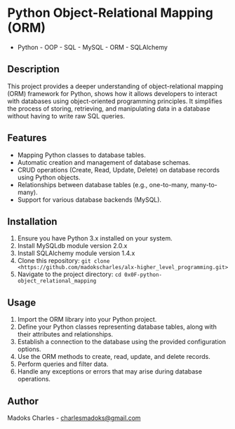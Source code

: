 # Python Object-Relational Mapping (ORM)
- Python - OOP - SQL - MySQL - ORM - SQLAlchemy

## Description

This project provides a deeper understanding of object-relational mapping (ORM) framework for Python, shows how it allows developers to interact with databases using object-oriented programming principles. It simplifies the process of storing, retrieving, and manipulating data in a database without having to write raw SQL queries.

## Features

- Mapping Python classes to database tables.
- Automatic creation and management of database schemas.
- CRUD operations (Create, Read, Update, Delete) on database records using Python objects.
- Relationships between database tables (e.g., one-to-many, many-to-many).
- Support for various database backends (MySQL).

## Installation

1. Ensure you have Python 3.x installed on your system.
2. Install MySQLdb module version 2.0.x
3. Install SQLAlchemy module version 1.4.x
4. Clone this repository: `git clone <https://github.com/madokscharles/alx-higher_level_programming.git>`
3. Navigate to the project directory: `cd 0x0F-python-object_relational_mapping`

## Usage

1. Import the ORM library into your Python project.
2. Define your Python classes representing database tables, along with their attributes and relationships.
3. Establish a connection to the database using the provided configuration options.
4. Use the ORM methods to create, read, update, and delete records.
5. Perform queries and filter data.
6. Handle any exceptions or errors that may arise during database operations.

## Author

Madoks Charles - charlesmadoks@gmail.com

